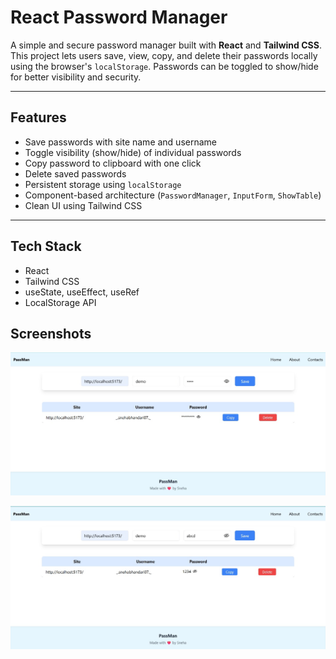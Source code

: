 # React Password Manager

A simple and secure password manager built with **React** and **Tailwind CSS**. This project lets users save, view, copy, and delete their passwords locally using the browser's `localStorage`. Passwords can be toggled to show/hide for better visibility and security.

---

## Features

-  Save passwords with site name and username
-  Toggle visibility (show/hide) of individual passwords
-  Copy password to clipboard with one click
-  Delete saved passwords
-  Persistent storage using `localStorage`
-  Component-based architecture (`PasswordManager`, `InputForm`, `ShowTable`)
-  Clean UI using Tailwind CSS

---

## Tech Stack

-  React
-  Tailwind CSS
-  useState, useEffect, useRef
-  LocalStorage API

## Screenshots

![PassMan](./public/passMan1.jpg)

![PassMan](./public/passMan2.jpg)


